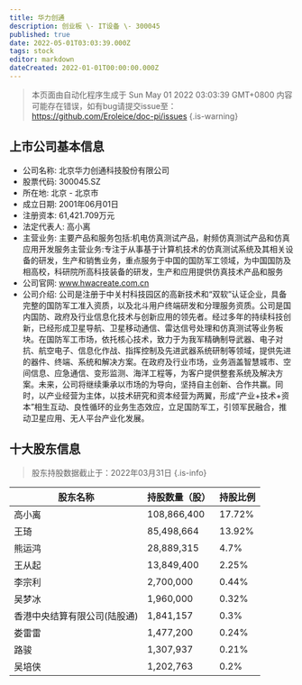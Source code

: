 ```yaml
---
title: 华力创通
description: 创业板 \- IT设备 \- 300045
published: true
date: 2022-05-01T03:03:39.000Z
tags: stock
editor: markdown
dateCreated: 2022-01-01T00:00:00.000Z
---
```


> 本页面由自动化程序生成于 Sun May 01 2022 03:03:39 GMT+0800
> 内容可能存在错误，如有bug请提交issue至：https://github.com/Eroleice/doc-pi/issues
{.is-warning}

## 上市公司基本信息
- 公司名称: 北京华力创通科技股份有限公司
- 股票代码: 300045.SZ
- 所在地: 北京 - 北京市
- 成立日期: 2001年06月01日
- 注册资本: 61,421.709万元
- 法定代表人: 高小离
- 主营业务: 主要产品和服务包括:机电仿真测试产品，射频仿真测试产品和仿真应用开发服务主营业务:专注于从事基于计算机技术的仿真测试系统及其相关设备的研发，生产和销售业务，重点服务于中国的国防军工领域，为中国国防及相高校，科研院所高科技装备的研发，生产和应用提供仿真技术产品和服务
- 公司官网: www.hwacreate.com.cn
- 公司介绍: 公司是注册于中关村科技园区的高新技术和“双软”认证企业，具备完整的国防军工准入资质，以及北斗用户终端研发和分理服务资质。公司是国内国防、政府及行业信息化技术与创新应用的领先者。经过多年的持续科技创新，已经形成卫星导航、卫星移动通信、雷达信号处理和仿真测试等业务板块。在国防军工市场，依托核心技术，致力于为我军精确制导武器、电子对抗、航空电子、信息化作战、指挥控制及先进武器系统研制等领域，提供先进的器件、终端、系统和解决方案。在政府及行业市场，业务涵盖智慧城市、空间信息、应急通信、变形监测、海洋工程等，为客户提供整套系统及解决方案。未来，公司将继续秉承以市场的为导向，坚持自主创新、合作共赢。同时，以产业经营为主体，以技术研究和资本经营为两翼，形成“产业+技术+资本”相生互动、良性循环的业务生态效应，立足国防军工，引领军民融合，推动卫星应用、无人平台产业化发展。


## 十大股东信息
> 股东持股数据截止于：2022年03月31日
{.is-info}

| 股东名称 | 持股数量（股） | 持股比例 |
| --- | --- | --- |
| 高小离 | 108,866,400 | 17.72% |
| 王琦 | 85,498,664 | 13.92% |
| 熊运鸿 | 28,889,315 | 4.7% |
| 王从起 | 13,849,400 | 2.25% |
| 李宗利 | 2,700,000 | 0.44% |
| 吴梦冰 | 1,960,000 | 0.32% |
| 香港中央结算有限公司(陆股通) | 1,841,157 | 0.3% |
| 娄雷雷 | 1,477,200 | 0.24% |
| 路骏 | 1,307,937 | 0.21% |
| 吴培侠 | 1,202,763 | 0.2% |




